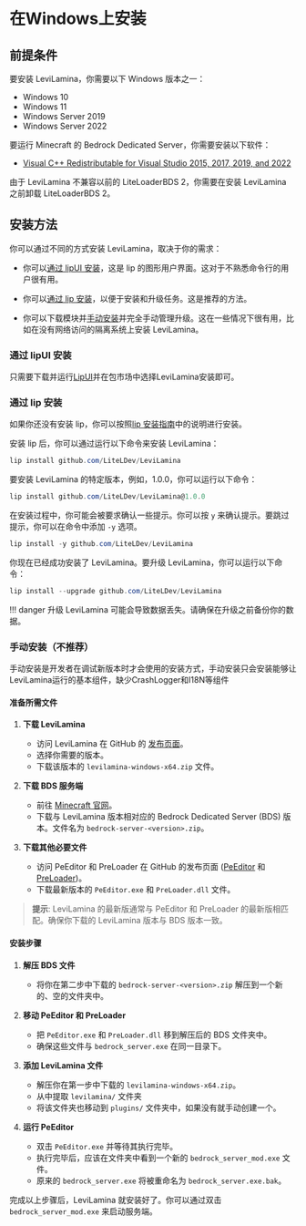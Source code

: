 # 在Windows上安装

## 前提条件

要安装 LeviLamina，你需要以下 Windows 版本之一：

- Windows 10
- Windows 11
- Windows Server 2019
- Windows Server 2022

要运行 Minecraft 的 Bedrock Dedicated Server，你需要安装以下软件：

- [Visual C++ Redistributable for Visual Studio 2015, 2017, 2019, and 2022](https://aka.ms/vs/17/release/vc_redist.x64.exe)

由于 LeviLamina 不兼容以前的 LiteLoaderBDS 2，你需要在安装 LeviLamina 之前卸载 LiteLoaderBDS 2。

## 安装方法

你可以通过不同的方式安装 LeviLamina，取决于你的需求：

- 你可以[通过 lipUI 安装](#通过-lipui-安装)，这是 lip 的图形用户界面。这对于不熟悉命令行的用户很有用。

- 你可以[通过 lip 安装](#通过-lip-安装)，以便于安装和升级任务。这是推荐的方法。

- 你可以下载模块并[手动安装](#手动安装)并完全手动管理升级。这在一些情况下很有用，比如在没有网络访问的隔离系统上安装 LeviLamina。

### 通过 lipUI 安装

只需要下载并运行[LipUI](https://github.com/futrime/lipui)并在包市场中选择LeviLamina安装即可。

### 通过 lip 安装

如果你还没有安装 lip，你可以按照[lip 安装指南](https://futrime.github.io/lip/zh/install/)中的说明进行安装。

安装 lip 后，你可以通过运行以下命令来安装 LeviLamina：

```powershell
lip install github.com/LiteLDev/LeviLamina
```

要安装 LeviLamina 的特定版本，例如，1.0.0，你可以运行以下命令：

```powershell
lip install github.com/LiteLDev/LeviLamina@1.0.0
```

在安装过程中，你可能会被要求确认一些提示。你可以按 `y` 来确认提示。要跳过提示，你可以在命令中添加 `-y` 选项。

```powershell
lip install -y github.com/LiteLDev/LeviLamina
```

你现在已经成功安装了 LeviLamina。要升级 LeviLamina，你可以运行以下命令：

```powershell
lip install --upgrade github.com/LiteLDev/LeviLamina
```

!!! danger
    升级 LeviLamina 可能会导致数据丢失。请确保在升级之前备份你的数据。

### 手动安装（不推荐）

手动安装是开发者在调试新版本时才会使用的安装方式，手动安装只会安装能够让LeviLamina运行的基本组件，缺少CrashLogger和I18N等组件

#### 准备所需文件

1. **下载 LeviLamina**
      - 访问 LeviLamina 在 GitHub 的 [发布页面](https://github.com/LiteLDev/LeviLamina/releases)。
      - 选择你需要的版本。
      - 下载该版本的 `levilamina-windows-x64.zip` 文件。

2. **下载 BDS 服务端**
      - 前往 [Minecraft 官网](https://www.minecraft.net/zh-hans/download/server/bedrock)。
      - 下载与 LeviLamina 版本相对应的 Bedrock Dedicated Server (BDS) 版本。文件名为 `bedrock-server-<version>.zip`。

3. **下载其他必要文件**
      - 访问 PeEditor 和 PreLoader 在 GitHub 的发布页面 ([PeEditor](https://github.com/LiteLDev/PeEditor/releases) 和 [PreLoader](https://github.com/LiteLDev/PreLoader/releases))。
      - 下载最新版本的 `PeEditor.exe` 和 `PreLoader.dll` 文件。

> **提示**: LeviLamina 的最新版通常与 PeEditor 和 PreLoader 的最新版相匹配。确保你下载的 LeviLamina 版本与 BDS 版本一致。

#### 安装步骤

1. **解压 BDS 文件**
      - 将你在第二步中下载的 `bedrock-server-<version>.zip` 解压到一个新的、空的文件夹中。

2. **移动 PeEditor 和 PreLoader**
      - 把 `PeEditor.exe` 和 `PreLoader.dll` 移到解压后的 BDS 文件夹中。
      - 确保这些文件与 `bedrock_server.exe` 在同一目录下。

3. **添加 LeviLamina 文件**
      - 解压你在第一步中下载的 `levilamina-windows-x64.zip`。
      - 从中提取 `levilamina/` 文件夹
      - 将该文件夹也移动到 `plugins/` 文件夹中，如果没有就手动创建一个。

4. **运行 PeEditor**
      - 双击 `PeEditor.exe` 并等待其执行完毕。
      - 执行完毕后，应该在文件夹中看到一个新的 `bedrock_server_mod.exe` 文件。
      - 原来的 `bedrock_server.exe` 将被重命名为 `bedrock_server.exe.bak`。

完成以上步骤后，LeviLamina 就安装好了。你可以通过双击 `bedrock_server_mod.exe` 来启动服务端。

